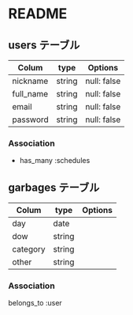 # README

## users テーブル

| Colum           | type      | Options     |
| --------------  | ------    | ----------- |
| nickname        | string    | null: false |
| full_name       | string    | null: false |
| email           | string    | null: false |
| password        | string    | null: false |

### Association

- has_many :schedules


## garbages テーブル

| Colum           | type      | Options     |
| --------------  | ------    | ----------- |
| day             | date      |             |
| dow             | string    |             |
| category        | string    |             |
| other           | string    |             |


### Association

belongs_to :user
